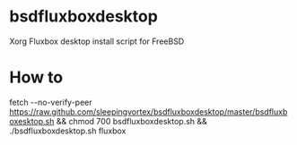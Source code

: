 bsdfluxboxdesktop
==========
Xorg Fluxbox desktop install script for FreeBSD

How to
==========

fetch --no-verify-peer https://raw.github.com/sleepingvortex/bsdfluxboxdesktop/master/bsdfluxboxesktop.sh && chmod 700 bsdfluxboxdesktop.sh && ./bsdfluxboxdesktop.sh fluxbox
